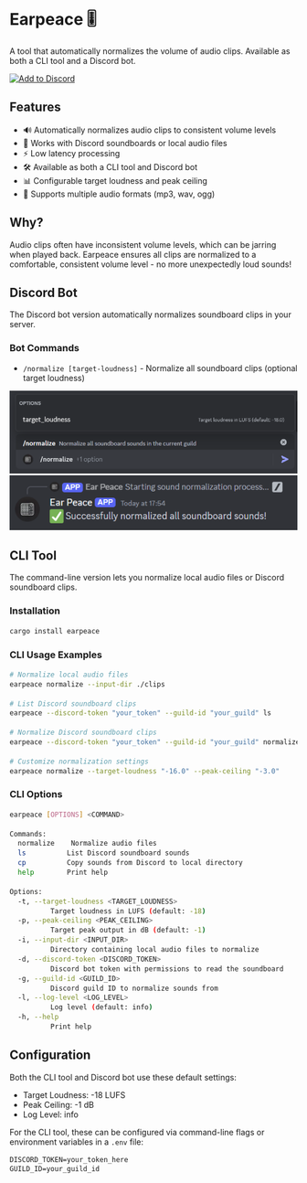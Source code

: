 # Earpeace 🎚️

A tool that automatically normalizes the volume of audio clips. Available as both a CLI tool and a Discord bot.

[![Add to Discord](https://img.shields.io/badge/Add%20to%20Discord-5865F2?style=for-the-badge&logo=discord&logoColor=white)](https://discord.com/oauth2/authorize?client_id=1312227542652026880)

## Features

- 🔊 Automatically normalizes audio clips to consistent volume levels
- 🎯 Works with Discord soundboards or local audio files
- ⚡ Low latency processing
- 🛠️ Available as both a CLI tool and Discord bot
- 📊 Configurable target loudness and peak ceiling
- 🔄 Supports multiple audio formats (mp3, wav, ogg)

## Why?

Audio clips often have inconsistent volume levels, which can be jarring when played back. Earpeace ensures all clips are normalized to a comfortable, consistent volume level - no more unexpectedly loud sounds!

## Discord Bot

The Discord bot version automatically normalizes soundboard clips in your server.

### Bot Commands
- `/normalize [target-loudness]` - Normalize all soundboard clips (optional target loudness)

![Discord Bot Interface](assets/image.png)
![Discord Bot Options](assets/options.png)

## CLI Tool

The command-line version lets you normalize local audio files or Discord soundboard clips.

### Installation
```bash
cargo install earpeace
```

### CLI Usage Examples
```bash
# Normalize local audio files
earpeace normalize --input-dir ./clips

# List Discord soundboard clips
earpeace --discord-token "your_token" --guild-id "your_guild" ls

# Normalize Discord soundboard clips
earpeace --discord-token "your_token" --guild-id "your_guild" normalize

# Customize normalization settings
earpeace normalize --target-loudness "-16.0" --peak-ceiling "-3.0"
```

### CLI Options
```bash
earpeace [OPTIONS] <COMMAND>

Commands:
  normalize    Normalize audio files
  ls          List Discord soundboard sounds
  cp          Copy sounds from Discord to local directory
  help        Print help

Options:
  -t, --target-loudness <TARGET_LOUDNESS>
          Target loudness in LUFS (default: -18)
  -p, --peak-ceiling <PEAK_CEILING>
          Target peak output in dB (default: -1)
  -i, --input-dir <INPUT_DIR>
          Directory containing local audio files to normalize
  -d, --discord-token <DISCORD_TOKEN>
          Discord bot token with permissions to read the soundboard
  -g, --guild-id <GUILD_ID>
          Discord guild ID to normalize sounds from
  -l, --log-level <LOG_LEVEL>
          Log level (default: info)
  -h, --help
          Print help
```

## Configuration

Both the CLI tool and Discord bot use these default settings:

- Target Loudness: -18 LUFS
- Peak Ceiling: -1 dB
- Log Level: info

For the CLI tool, these can be configured via command-line flags or environment variables in a `.env` file:
```
DISCORD_TOKEN=your_token_here
GUILD_ID=your_guild_id
```